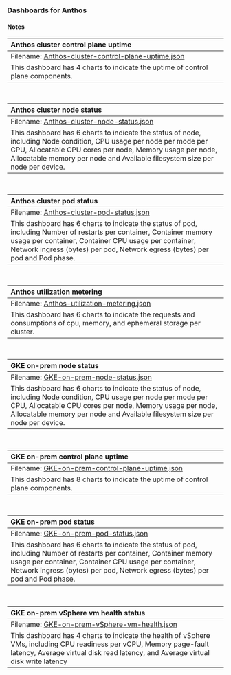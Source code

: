 ### Dashboards for Anthos

#### Notes

|Anthos cluster control plane uptime|
|:---------------------|
|Filename: [Anthos-cluster-control-plane-uptime.json](Anthos-cluster-control-plane-uptime.json)|
|This dashboard has 4 charts to indicate the uptime of control plane components.|

&nbsp;

|Anthos cluster node status|
|:---------------------|
|Filename: [Anthos-cluster-node-status.json](Anthos-cluster-node-status.json)|
|This dashboard has 6 charts to indicate the status of node, including Node condition, CPU usage per node per mode per CPU, Allocatable CPU cores per node, Memory usage per node, Allocatable memory per node and Available filesystem size per node per device.|

&nbsp;

| Anthos cluster pod status                                                                                                                                                                                                                                      |
|:---------------------------------------------------------------------------------------------------------------------------------------------------------------------------------------------------------------------------------------------------------------|
|Filename: [Anthos-cluster-pod-status.json](Anthos-cluster-pod-status.json)|
| This dashboard has 6 charts to indicate the status of pod, including Number of restarts per container, Container memory usage per container, Container CPU usage per container, Network ingress (bytes) per pod, Network egress (bytes) per pod and Pod phase. |

&nbsp;

| Anthos utilization metering                                                                                              |
|:-------------------------------------------------------------------------------------------------------------------------|
|Filename: [Anthos-utilization-metering.json](Anthos-utilization-metering.json)|
| This dashboard has 6 charts to indicate the requests and consumptions of cpu, memory, and ephemeral storage per cluster. |

&nbsp;

|GKE on-prem node status|
|:---------------------|
|Filename: [GKE-on-prem-node-status.json](GKE-on-prem-node-status.json)|
|This dashboard has 6 charts to indicate the status of node, including Node condition, CPU usage per node per mode per CPU, Allocatable CPU cores per node, Memory usage per node, Allocatable memory per node and Available filesystem size per node per device.|

&nbsp;

| GKE on-prem control plane uptime                                                         |
|:-----------------------------------------------------------------------------------------|
|Filename: [GKE-on-prem-control-plane-uptime.json](GKE-on-prem-control-plane-uptime.json)|
| This dashboard has 8 charts to indicate the uptime of control plane components.          |

&nbsp;

| GKE on-prem pod status                                                                                                                                                                                                                                         |
|:---------------------------------------------------------------------------------------------------------------------------------------------------------------------------------------------------------------------------------------------------------------|
|Filename: [GKE-on-prem-pod-status.json](GKE-on-prem-pod-status.json)|
| This dashboard has 6 charts to indicate the status of pod, including Number of restarts per container, Container memory usage per container, Container CPU usage per container, Network ingress (bytes) per pod, Network egress (bytes) per pod and Pod phase. |

&nbsp;

| GKE on-prem vSphere vm health status|
|:---------------------------------------------------------------------------------------------------------------------------------------------------------------------------------------------------------------------------------------------------------------|
|Filename: [GKE-on-prem-vSphere-vm-health.json](GKE-on-prem-vSphere-vm-health.json)|
| This dashboard has 4 charts to indicate the health of vSphere VMs, including CPU readiness per vCPU, Memory page-fault latency, Average virtual disk read latency, and Average virtual disk write latency |